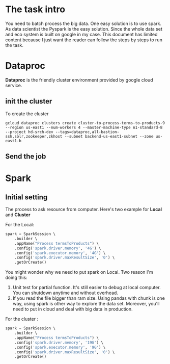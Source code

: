 # The task intro
You need to batch process the big data. One easy solution is to use spark. As data scientist the Pyspark is the easy solution. Since the whole data set and eco system is built on google in my case. This document has limited content because I just want the reader can follow the steps by steps to run the task. 

# Dataproc
**Dataproc** is the friendly cluster environment provided by google cloud service. 
## init the cluster
To create the cluster 

    gcloud dataproc clusters create cluster-to-process-terms-to-products-9 --region us-east1 --num-workers 4 --master-machine-type n1-standard-8 --project hd-srch-dev --tags=dataproc,all-bastion-ssh,solr,zookeeper,zkhost --subnet backend-us-east1-subnet --zone us-east1-b



## Send the job
 


# Spark 
## Initial setting
The process to ask resource from computer. Here's two example for **Local** and **Cluster**

For the Local:
```python
spark = SparkSession \  
    .builder \  
    .appName("Process termsToProducts") \  
    .config('spark.driver.memory', '4G') \  
    .config('spark.executor.memory', '4G') \  
    .config('spark.driver.maxResultSize', '0') \  
    .getOrCreate()
```
You might wonder why we need to put spark on Local. Two reason I'm doing this:
1. Unit test for partial function. It's still easier to debug at local computer. You can shutdown anytime and without overhead. 
2. If you read the file bigger than ram size. Using pandas with chunk is one way, using spark is other way to explore the data set. Moreover, you'll need to put in cloud and deal with big data in production. 

For the cluster :
```python
spark = SparkSession \  
    .builder \  
    .appName("Process termsToProducts") \  
    .config('spark.driver.memory', '19G') \  
    .config('spark.executor.memory', '9G') \  
    .config('spark.driver.maxResultSize', '0') \  
    .getOrCreate()
```

<!--stackedit_data:
eyJoaXN0b3J5IjpbLTE0MjQwMjQ0MjEsLTE4MTMwODczODksMT
I1ODU2MTIyNCwtNTA4NTUyNDAwXX0=
-->